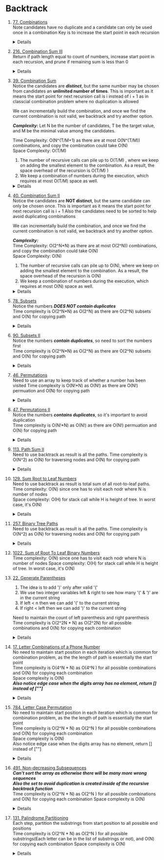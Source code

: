 
# Backtrack
1. [77. Combinations](https://leetcode.com/problems/combinations)  
   Note candidates have no duplicate and a candidate can only be used once in a combination
   Key is to increase the start point in each recursion
     <details>
    
    ```python
            for i in range(start, n + 1):
                path.append(i)
                backtrack(i + 1, path, result)
                path.pop()
    ```
   </details>
1. [216. Combination Sum III](https://leetcode.com/problems/combination-sum-iii)  
   Return if path length equal to count of numbers, increase start point in each recursion, and prune if remaining sum is less than 0
   <details>

   ```python
            if targetSum < 0:
                return

            if len(path) == k:
                if targetSum == 0:
                    result.append(path[:])
                return

            for i in range(start, 10):
                path.append(i)
                backtrack(i + 1, targetSum - i, path, result )
                path.pop()
   ```
   </details>
1. [39. Combination Sum](https://leetcode.com/problems/combination-sum)  
   Notice the candidates are ***distinct***, but the same number may be chosen from candidates an **unlimited number of times**. This is important as it means the start point for next recursion call is i instead of i + 1 as in classcial combination problem where no duplication is allowed  
  
   We can incrementally build the combination, and once we find the current combination is not valid, we backtrack and try another option.
      
   ***Complexity:***
   Let N be the number of candidates, T be the target value, and M be the minimal value among the candidates.
   
   Time Complexity: O(N^(T/M+1) as there are at most O(N^(T/M)) combinations, and copy the combination could take O(N)  
   Space Complexity: O(T/M)  
   1. The number of recursive calls can pile up to O(T/M) , where we keep on adding the smallest element to the combination.
   As a result, the space overhead of the recursion is O(T/M) )
   1. We keep a combination of numbers during the execution, which requires at most O(T/M) space as well.   
     <details>
    
    ```python
    def combinationSum(self, candidates: List[int], target: int) -> List[List[int]]:
        result = []
        def backtrack(startIndex, remain, path):
            nonlocal candidates, result
            if remain == 0:
                result.append(path[:])
                return
            
            if remain < 0:
                return

            for i in range(startIndex, len(candidates)):
                path.append(candidates[i])
                backtrack(i, remain - candidates[i], path)
                path.pop()

        backtrack(0, target, [])
        return result
            
    ```
   </details>   
1. [40. Combination Sum II](https://leetcode.com/problems/combination-sum-ii)  
   Notice the candidates are **NOT distinct**, but the same candidate can only be chosen once. This is important as it means the start point for next recursion call is i + 1
   Also the candidates need to be sorted to help avoid duplicating combinations
  
   We can incrementally build the combination, and once we find the current combination is not valid, we backtrack and try another option.
      
   ***Complexity:***     
   Time Complexity: O(2^N*N) as there are at most O(2^N)) combinations, and copy the combination could take O(N)  
   Space Complexity: O(N)  
   1. The number of recursive calls can pile up to O(N), where we keep on adding the smallest element to the combination.
   As a result, the space overhead of the recursion is O(N) 
   1. We keep a combination of numbers during the execution, which requires at most O(N)  space as well.   
     <details>
    
    ```python
    def combinationSum2(self, candidates: List[int], target: int) -> List[List[int]]:
        candidates.sort()

        result = []
        def backtrack(startIndex, remain, path):
            nonlocal candidates, result
            if remain == 0:
                result.append(path[:])
                return

            if remain < 0:
                return

            for i in range(startIndex, len(candidates)):
                if i > startIndex and candidates[i] == candidates[i - 1]:
                    continue
                path.append(candidates[i])
                backtrack(i + 1, remain - candidates[i], path)
                path.pop()
        backtrack(0, target, [])
        return result
            
    ```
   </details> 
1. [78. Subsets](https://leetcode.com/problems/subsets)  
  Notice the numbers ***DOES NOT contain duplicates***   
  Time complexity is O(2^N*N) as O(2^N) as there are O(2^N) subsets and O(N) for copying path
    <details>

      ```python
    def subsets(self, nums: List[int]) -> List[List[int]]:
        result = []
        def backtrack(startIndex, path):
            nonlocal nums, result

            result.append(path[:])

            for i in range(startIndex, len(nums)):
                path.append(nums[i])
                backtrack(i + 1, path)
                path.pop()

        backtrack(0, [])
        return result

      ``` 
    </details> 
1. [90. Subsets II](https://leetcode.com/problems/subsets-ii)  
  Notice the numbers ***contain duplicates***, so need to sort the numbers first  
  Time complexity is O(2^N*N) as O(2^N) as there are O(2^N) subsets and O(N) for copying path
    <details>

      ```python
       def subsetsWithDup(self, nums: List[int]) -> List[List[int]]:
           nums.sort()
           result = []
   
           def backtrack(startIndex, path):
               nonlocal nums, result
   
               result.append(path[:])
   
               for i in range(startIndex, len(nums)):
                   if i > startIndex and nums[i] == nums[i - 1]:
                       continue
   
                   path.append(nums[i])
                   backtrack(i + 1, path)
                   path.pop()
   
           backtrack(0, [])
           return result

      ``` 
    </details>  
1. [46. Permutations](https://leetcode.com/problems/permutations)  
  Need to use an array to keep track of whether a number has been visited
  Time complexity is O(N!*N) as O(N!) as there are O(N!) permuation and O(N) for copying path
    <details>

      ```python
       def permute(self, nums: List[int]) -> List[List[int]]:
           used = [False] * len(nums)
           result = []
           def backtrack(path):
               nonlocal nums, used, result
               if len(path) == len(nums):
                   result.append(path[:])
                   return
   
               for i in range(len(nums)):
                   if used[i]:
                       continue
                   
                   used[i] = True
                   path.append(nums[i])
                   backtrack(path)
                   path.pop()
                   used[i] = False
           backtrack([])
           return result
      ``` 
    </details>  

1. [47. Permutations II](https://leetcode.com/problems/permutations-ii/)  
  Notice the numbers ***contains duplicates***, so it's important to avoid duplication  
  Time complexity is O(N!*N) as O(N!) as there are O(N!) permuation and O(N) for copying path
    <details>

      ```python
       def permuteUnique(self, nums: List[int]) -> List[List[int]]:
           nums.sort()
           used = [False] *(len(nums))
           result = []
   
           def backtrack(path):
               nonlocal nums, used, result
   
               if len(path) == len(nums):
                   result.append(path[:])
                   return
   
               for i in range(len(nums)):
                   if i > 0 and nums[i] == nums[i - 1] and not used[i - 1]:
                       continue
   
                   if used[i]:
                       continue
   
                   used[i] = True
                   path.append(nums[i])
                   backtrack(path)
                   used[i] = False
                   path.pop()
           backtrack([])
           return result
      ``` 
    </details> 
1. [113. Path Sum II](https://leetcode.com/problems/path-sum-ii)  
  Need to use backtrack as result is all the paths.
  Time complexity is O(N^2) as O(N) for traversing nodes and O(N) for copying path
    <details>

        def dfs(node, targetSum, path, result):
            if not node:
                return
            
            path.append(node.val)
            if node.left is None and node.right is None and node.val == targetSum:
                result.append(path[:])
            
            nextTargetSum = targetSum - node.val
            dfs(node.left, nextTargetSum, path, result)
            dfs(node.right, nextTargetSum, path, result)

            path.pop()

        result = []
        dfs(root, targetSum, [], result)
        return result   
    </details>
  
1. [129. Sum Root to Leaf Numbers](https://leetcode.com/problems/sum-root-to-leaf-numbers)  
   Need to use backtrack as result is total sum of all root-to-leaf paths.  
   Time complexity: O(N) since one has to visit each nodr where N is number of nodes   
   Space complexity: O(H) for stack call while H is height of tree. In worst case, it's O(N)    
   <details>

    ```python
        total = 0
        def dfs(node, pathSum):
            if node is None:
                return
                
            nonlocal total
            nextPathSum = pathSum * 10 + node.val
            if node.left is None and node.right is None:
                total += nextPathSum
            
            dfs(node.left, nextPathSum)
            dfs(node.right, nextPathSum)

        dfs(root, 0)
        return total
    ```
   </details>
1. [257. Binary Tree Paths](https://leetcode.com/problems/binary-tree-paths)  
  Need to use backtrack as result is all the paths.
  Time complexity is O(N^2) as O(N) for traversing nodes and O(N) for copying path
    <details>

    ```python
          def backtrack(node, path, result):
              if node is None:
                  return
  
              path.append(str(node.val))
              if node.left is None and node.right is None:
                  result.append("->".join(path))
              
              backtrack(node.left, path, result)
              backtrack(node.right, path, result)
  
              path.pop()
  
          result = []
          backtrack(root, [], result)
          return result
    ```
    </details>

1. [1022. Sum of Root To Leaf Binary Numbers](https://leetcode.com/problems/sum-of-root-to-leaf-binary-numbers)  
Time complexity: O(N) since one has to visit each nodr where N is number of nodes 
Space complexity: O(H) for stack call while H is height of tree. In worst case, it's O(N)  

1. [22. Generate Parentheses](https://leetcode.com/problems/generate-parentheses/)  
   1. The idea is to add ')' only after valid '('  
   1. We use two integer variables left & right to see how many '(' & ')' are in the current string   
   1. If left < n then we can add '(' to the current string  
   1. If right < left then we can add ')' to the current string
      
   Need to maintain the count of left parenthesis and right parenthesis  
  Time complexity is O(2^2N * N) as O(2^2N) for all possible combinations and O(N) for copying each combination
    <details>

    ```python
    def generateParenthesis(self, n: int) -> List[str]:
        result = []
        def backtrack(open, close, path):
            nonlocal result, n

            if open + close == 2 * n:
                result.append("".join(path))
                return

            if open < n:
                path.append("(")
                backtrack(open + 1, close, path)
                path.pop()

            if close < open:
                path.append(")")
                backtrack(open, close + 1, path)
                path.pop()

        backtrack(0, 0, [])
        return result
    ```
    </details>
1. [17. Letter Combinations of a Phone Number](https://leetcode.com/problems/letter-combinations-of-a-phone-number)  
   No need to maintain start position in each iteration which is common for combination problem, as the the length of path is essentially the start point  
   Time complexity is O(4^N * N) as O(4^N ) for all possible combinations and O(N) for copying each combination  
   Space complexity is O(N)  
   ***Also notice edge case when the digits array has no element, return [] instead of [""]***  
    <details>

    ```python
    def letterCombinations(self, digits: str) -> List[str]:
        if not digits:
            return []

        digitLetterMap = ["", "", "abc", "def", "ghi", "jkl", "mno", "pqrs", "tuv", "wxyz"]
        result = []
        def backtrack(path):
            nonlocal digits, digitLetterMap, result

            if len(path) == len(digits):
                result.append("".join(path))
                return

            digit = int(digits[len(path)])
            letters = digitLetterMap[digit]
            for letter in letters:
                path.append(letter)
                backtrack(path)
                path.pop()

        backtrack([])
        return result
    ```
    </details>
1. [784. Letter Case Permutation](https://leetcode.com/problems/letter-case-permutation)  
   No need to maintain start position in each iteration which is common for combination problem, as the the length of path is essentially the start point  
   Time complexity is O(2^N * N) as O(2^N ) for all possible combinations and O(N) for copying each combination  
   Space complexity is O(N)  
   Also notice edge case when the digits array has no element, return [] instead of [""]  
    <details>

    ```python
    def letterCasePermutation(self, s: str) -> List[str]:
        result = []
        def backtrack(path):
            nonlocal s, result

            if len(path) == len(s):
                result.append("".join(path))
                return

            letter = s[len(path)]
            if  letter.isalpha():
                for ch in [letter.lower(), letter.upper()]:
                    path.append(ch)
                    backtrack(path)
                    path.pop()
            else:
                path.append(letter)
                backtrack(path)
                path.pop()               
        backtrack([])
        return result
    ```
    </details>
    
1. [491. Non-decreasing Subsequences](https://leetcode.com/problems/non-decreasing-subsequences)  
   ***Can't sort the array as otherwise there will be many more wrong sequences***  
   ***Also the set to avoid duplication is created inside of the recursive backtrack function***  
   Time complexity is O(2^N * N) as O(2^N ) for all possible combinations and O(N) for copying each combination
   Space complexity is O(N)  
    <details>

       ```python
       def findSubsequences(self, nums: List[int]) -> List[List[int]]:
           result = []
           def backtrack(startIndex, path):
               nonlocal nums, result
   
               if len(path) >= 2:
                   result.append(path[:])
   
               used = set()
               for i in range(startIndex, len(nums)):
                   if (path and nums[i] < path[-1]) or nums[i] in used:
                       continue
     
                   used.add(nums[i])
                   path.append(nums[i])
                   backtrack(i + 1, path)
                   path.pop()
           backtrack(0, [])
           return result
       ```
    </details>
1. [131. Palindrome Partitioning](https://leetcode.com/problems/palindrome-partitioning)  
   Each step, partition the substrings from start position to all possible end positions  
   Time complexity is O(2^N * N) as O(2^N ) for all possible substrings(Each letter can be in the list of substrings or not), and O(N) for copying each combination
   Space complexity is O(N)  
   <details>

       ```python
       def partition(self, s: str) -> List[List[str]]:
           def isPalindrome(s):
               return s == s[::-1]
   
           result = []
           def backtrack(start, path):
               nonlocal s, result
   
               if start == len(s):
                   result.append(path[:])   
                   return
   
               for end in range(start + 1, len(s) + 1):
                     prefix = s[start : end]
                     if isPalindrome(prefix):
                         path.append(prefix)
                         backtrack(end, path)
                         path.pop()
           backtrack(0, [])
           return result
       ```
    </details>
